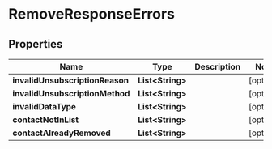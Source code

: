 

# RemoveResponseErrors

## Properties

Name | Type | Description | Notes
------------ | ------------- | ------------- | -------------
**invalidUnsubscriptionReason** | **List&lt;String&gt;** |  |  [optional]
**invalidUnsubscriptionMethod** | **List&lt;String&gt;** |  |  [optional]
**invalidDataType** | **List&lt;String&gt;** |  |  [optional]
**contactNotInList** | **List&lt;String&gt;** |  |  [optional]
**contactAlreadyRemoved** | **List&lt;String&gt;** |  |  [optional]



